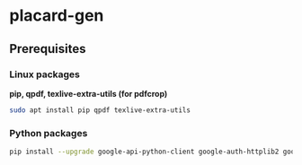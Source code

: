 # placard-gen

## Prerequisites

### Linux packages
**pip, qpdf, texlive-extra-utils (for pdfcrop)**
```bash
sudo apt install pip qpdf texlive-extra-utils
```

### Python packages
```bash
pip install --upgrade google-api-python-client google-auth-httplib2 google-auth-oauthlib defusedxml PyPDF2
```
